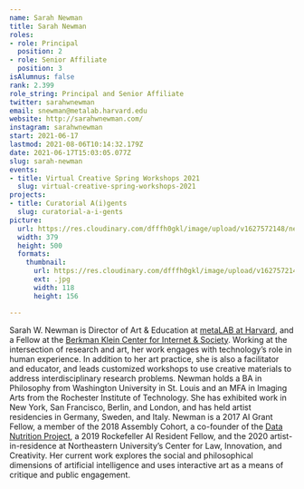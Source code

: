 ```yaml
---
name: Sarah Newman
title: Sarah Newman
roles:
- role: Principal
  position: 2
- role: Senior Affiliate
  position: 3
isAlumnus: false
rank: 2.399
role_string: Principal and Senior Affiliate
twitter: sarahwnewman
email: snewman@metalab.harvard.edu
website: http://sarahwnewman.com/
instagram: sarahwnewman
start: 2021-06-17
lastmod: 2021-08-06T10:14:32.179Z
date: 2021-06-17T15:03:05.077Z
slug: sarah-newman
events:
- title: Virtual Creative Spring Workshops 2021
  slug: virtual-creative-spring-workshops-2021
projects:
- title: Curatorial A(i)gents
  slug: curatorial-a-i-gents
picture:
  url: https://res.cloudinary.com/dfffh0gkl/image/upload/v1627572148/newman_e72b9062e3.jpg
  width: 379
  height: 500
  formats:
    thumbnail:
      url: https://res.cloudinary.com/dfffh0gkl/image/upload/v1627572148/thumbnail_newman_e72b9062e3.jpg
      ext: .jpg
      width: 118
      height: 156

---
```

Sarah W. Newman is Director of Art & Education at [metaLAB at Harvard](https://metalabharvard.github.io/), and a Fellow at the [Berkman Klein Center for Internet & Society](https://cyber.harvard.edu/). Working at the intersection of research and art, her work engages with technology’s role in human experience. In addition to her art practice, she is also a facilitator and educator, and leads customized workshops to use creative materials to address interdisciplinary research problems. Newman holds a BA in Philosophy from Washington University in St. Louis and an MFA in Imaging Arts from the Rochester Institute of Technology. She has exhibited work in New York, San Francisco, Berlin, and London, and has held artist residencies in Germany, Sweden, and Italy. Newman is a 2017 AI Grant Fellow, a member of the 2018 Assembly Cohort, a co-founder of the [Data Nutrition Project](https://datanutrition.org/), a 2019 Rockefeller AI Resident Fellow, and the 2020 artist-in-residence at Northeastern University’s Center for Law, Innovation, and Creativity. Her current work explores the social and philosophical dimensions of artificial intelligence and uses interactive art as a means of critique and public engagement.